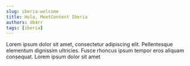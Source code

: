 ```yaml
---
slug: iberia-welcome
title: Hola, MeetContent Iberia
authors: db4rr
tags: [iberia]
---
```


Lorem ipsum dolor sit amet, consectetur adipiscing elit. Pellentesque elementum
dignissim ultricies. Fusce rhoncus ipsum tempor eros aliquam consequat. Lorem
ipsum dolor sit amet
